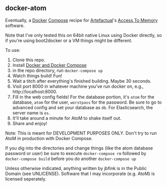 docker-atom
-----------
Eventually, a [Docker](http://docker.com) [Compose](https://docs.docker.com/compose/) recipe for [Artefactual](http://www.artefactual.com/)'s [Access To Memory](http://www.artefactual.com/services/atom-2/) software. 

Note that I've only tested this on 64bit native Linux using Docker directly, so if you're using boot2docker or a VM things might be different.

To use:

1. Clone this repo.
2. Install [Docker and Docker Compose](http://docs.docker.com/compose/install/)
3. in the repo directory, run ```docker-compose up```
4. Watch things build! Fun!
5. Wait a titch after everything's finished building. Maybe 30 seconds.
6. Visit port 8000 in whatever machine you've run docker on, e.g., http://localhost:8000.
7. Fill in the web config fields! For the database portion, it's ```atom``` for the database, ```atom``` for the user, ```worstpass``` for the password. Be sure to go to advanced config and set your database as ```db```. For Elasticsearch, the server name is ```es```.
8. It'll take around a minute for AtoM to shake itself out.
9. Share and enjoy!

Note: This is meant for DEVELOPMENT PURPOSES ONLY. Don't try to run AtoM in production with Docker Compose.

If you dig into the directories and change things (like the atom database password or user) be sure to execute ```docker-compose rm``` followed by ```docker-compose build``` before you do another ```docker-compose up```


Unless otherwise indicated, anything written by jbfink is in the Public Domain (see UNLICENSE). Software that I may incorporate (e.g. AtoM) is licensed seperately.
